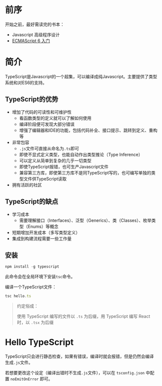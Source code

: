 # 前序

开始之前，最好需读完的书本：

-   Javascript 高级程序设计
-   [ECMAScript 6 入门](https://es6.ruanyifeng.com/)

# 简介

TypeScript是Javascript的一个超集，可以编译成纯Javascript。主要提供了类型系统和对ES6的支持。

## TypeScript的优势

- 增加了代码的可读性和可维护性
  - 看函数类型的定义就可以了解如何使用
  - 编译阶段便可发现大部分错误
  - 增强了编辑器和IDE的功能，包括代码补全、接口提示、跳转到定义、重构等
- 非常包容
  - `.js`文件可直接从命名为`.ts`即可
  - 即使不显式定义类型，也能自动作出类型推论（Type Inference）
  - 可以定义从简单到复杂的几乎一切类型
  - 即使TypeScript报错，也可生产Javascript文件
  - 兼容第三方库，即使第三方库不是同TypeScript写的，也可编写单独的类型文件供TypeScript读取
- 拥有活跃的社区

## TypeScript的缺点

- 学习成本
  - 需要理解接口（Interfaces）、泛型（Generics）、类（Classes）、枚举类型（Enums）等概念
- 短期增加开发成本（多写类型定义）
- 集成到构建流程需要一些工作量

## 安装

```typescript
npm install -g typescript
```

此命令会在全局环境下安装`tsc`命令。

编译一个TypeScript文件：

```typescript
tsc hello.ts
```

> 约定俗成：
>
> 使用 TypeScript 编写的文件以 `.ts` 为后缀，用 TypeScript 编写 React 时，以 `.tsx` 为后缀

# Hello TypeScript

 TypeScript只会进行静态检查，如果有错误，编译时就会报错，但是仍然会编译生成`.js`文件。

若想要更改这个设定（编译出错时不生成`.js`文件），可以在 `tsconfig.json` 中配置 `noEmitOnError` 即可。

